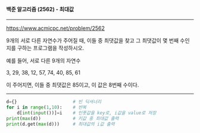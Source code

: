 #### 백준 알고리즘 (2562) - 최대값

---

https://www.acmicpc.net/problem/2562

9개의 서로 다른 자연수가 주어질 때, 이들 중 최댓값을 찾고 그 최댓값이 몇 번째 수인지를 구하는 프로그램을 작성하시오.

예를 들어, 서로 다른 9개의 자연수

3, 29, 38, 12, 57, 74, 40, 85, 61

이 주어지면, 이들 중 최댓값은 85이고, 이 값은 8번째 수이다.

---



```python
d={}                     # 빈 딕셔너리
for i in range(1,10):    # 반복
    d[int(input())]=i    # 인풋값을 key로, i값을 value로 저장
print(max(d))            # 키값 중 최대값 출력 
print(d.get(max(d)))     # 최대값의 i값 출력
```

